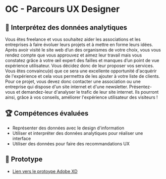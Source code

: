 # OC - Parcours UX Designer

## 📝 Interprétez des données analytiques
Vous êtes freelance et vous souhaitez aider les associations et les entreprises à faire évoluer leurs projets et à mettre en forme leurs idées. Après avoir visité le site web d’un des organismes de votre choix, vous vous rendez compte que vous approuvez et aimez leur travail mais vous constatez grâce à votre œil expert des failles et manques d’un point de vue expérience utilisateur. Vous décidez donc de leur proposer vos services. Vous êtes convaincu(e) que ce sera une excellente opportunité d'acquérir de l'expérience et cela vous permettra de les ajouter à votre liste de clients.  Pour ce projet, vous devez donc contacter une association ou une entreprise qui dispose d'un site internet et d'une newsletter. Présentez-vous et demandez-leur d'analyser le trafic de leur site internet. Ils pourront ainsi, grâce à vos conseils, améliorer l'expérience utilisateur des visiteurs !

## 🏆 Compétences évaluées 
* Représenter des données avec le design d'information
* Utiliser et interpréter des données analytiques pour réaliser une interface
* Utiliser des données pour faire des recommandations UX

## 📱 Prototype
* [Lien vers le protoype Adobe XD](https://xd.adobe.com/view/7976ef1b-bb2c-44d1-86ee-267cdf81eebf-2c25/)

